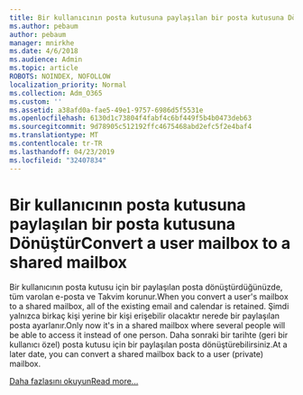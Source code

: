 ```yaml
---
title: Bir kullanıcının posta kutusuna paylaşılan bir posta kutusuna Dönüştür
ms.author: pebaum
author: pebaum
manager: mnirkhe
ms.date: 4/6/2018
ms.audience: Admin
ms.topic: article
ROBOTS: NOINDEX, NOFOLLOW
localization_priority: Normal
ms.collection: Adm_O365
ms.custom: ''
ms.assetid: a38afd0a-fae5-49e1-9757-6986d5f5531e
ms.openlocfilehash: 6130d1c73804f4fabf4c6bf449f5b4b0473deb63
ms.sourcegitcommit: 9d78905c512192ffc4675468abd2efc5f2e4baf4
ms.translationtype: MT
ms.contentlocale: tr-TR
ms.lasthandoff: 04/23/2019
ms.locfileid: "32407834"
---
```

# <a name="convert-a-user-mailbox-to-a-shared-mailbox"></a><span data-ttu-id="4a74a-102">Bir kullanıcının posta kutusuna paylaşılan bir posta kutusuna Dönüştür</span><span class="sxs-lookup"><span data-stu-id="4a74a-102">Convert a user mailbox to a shared mailbox</span></span>

<span data-ttu-id="4a74a-103">Bir kullanıcının posta kutusu için bir paylaşılan posta dönüştürdüğünüzde, tüm varolan e-posta ve Takvim korunur.</span><span class="sxs-lookup"><span data-stu-id="4a74a-103">When you convert a user's mailbox to a shared mailbox, all of the existing email and calendar is retained.</span></span> <span data-ttu-id="4a74a-104">Şimdi yalnızca birkaç kişi yerine bir kişi erişebilir olacaktır nerede bir paylaşılan posta ayarlanır.</span><span class="sxs-lookup"><span data-stu-id="4a74a-104">Only now it's in a shared mailbox where several people will be able to access it instead of one person.</span></span> <span data-ttu-id="4a74a-105">Daha sonraki bir tarihte (geri bir kullanıcı özel) posta kutusu için bir paylaşılan posta dönüştürebilirsiniz.</span><span class="sxs-lookup"><span data-stu-id="4a74a-105">At a later date, you can convert a shared mailbox back to a user (private) mailbox.</span></span>
  
[<span data-ttu-id="4a74a-106">Daha fazlasını okuyun</span><span class="sxs-lookup"><span data-stu-id="4a74a-106">Read more...</span></span>](https://support.office.com/article/2e122487-e1f5-4f26-ba41-5689249d93ba)
  

